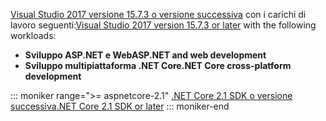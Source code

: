 <span data-ttu-id="392b1-101">[Visual Studio 2017 versione 15.7.3 o versione successiva](https://www.microsoft.com/net/download/windows) con i carichi di lavoro seguenti:</span><span class="sxs-lookup"><span data-stu-id="392b1-101">[Visual Studio 2017 version 15.7.3 or later](https://www.microsoft.com/net/download/windows) with the following workloads:</span></span>

* <span data-ttu-id="392b1-102">**Sviluppo ASP.NET e Web**</span><span class="sxs-lookup"><span data-stu-id="392b1-102">**ASP.NET and web development**</span></span>
* <span data-ttu-id="392b1-103">**Sviluppo multipiattaforma .NET Core**</span><span class="sxs-lookup"><span data-stu-id="392b1-103">**.NET Core cross-platform development**</span></span>

::: moniker range=">= aspnetcore-2.1"
[<span data-ttu-id="392b1-104">.NET Core 2.1 SDK o versione successiva</span><span class="sxs-lookup"><span data-stu-id="392b1-104">.NET Core 2.1 SDK or later</span></span>](https://www.microsoft.com/net/download/windows)
::: moniker-end
